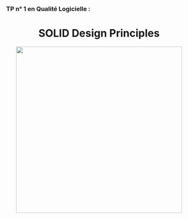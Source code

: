 ### TP n° 1 en Qualité Logicielle : 

<h1 align="center">
   SOLID Design Principles
</h1>

<p align="center">
   <img height=450 src="https://miro.medium.com/max/1000/1*F_KLJBLZPJlPsZACHmgfCA.png">
</p>
